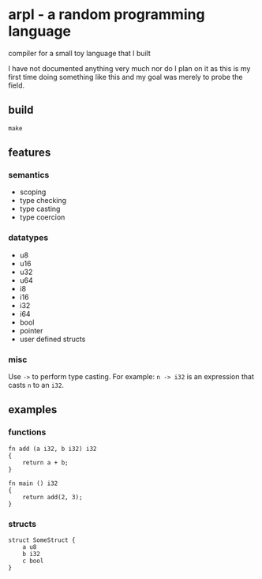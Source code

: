 # arpl - a random programming language
compiler for a small toy language that I built

I have not documented anything very much nor do I plan on it as this is my first time doing something like this and my goal was merely to probe the field.

## build
```
make
```

## features

### semantics
* scoping
* type checking
* type casting
* type coercion

### datatypes
* u8
* u16
* u32
* u64
* i8
* i16
* i32
* i64
* bool
* pointer
* user defined structs

### misc
Use `->` to perform type casting. For example: `n -> i32` is an expression that casts `n` to an `i32`.

## examples

### functions
```arpl
fn add (a i32, b i32) i32
{
    return a + b;
}

fn main () i32
{
    return add(2, 3);
}
```

### structs
```arpl
struct SomeStruct {
    a u8
    b i32
    c bool
}
```
